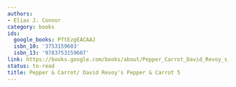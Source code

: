 ```yaml
---
authors:
- Elias J. Connor
category: books
ids:
  google_books: PftEzgEACAAJ
  isbn_10: '3753159603'
  isbn_13: '9783753159607'
link: https://books.google.com/books/about/Pepper_Carrot_David_Revoy_s_Pepper_Carro.html?hl=&id=PftEzgEACAAJ
status: to-read
title: Pepper & Carrot/ David Revoy's Pepper & Carrot 5
---
```


